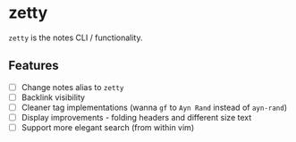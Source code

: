 # zetty

`zetty` is the notes CLI / functionality.

## Features

- [ ] Change notes alias to `zetty`
- [ ] Backlink visibility
- [ ] Cleaner tag implementations (wanna `gf` to `Ayn Rand` instead of `ayn-rand`)
- [ ] Display improvements - folding headers and different size text
- [ ] Support more elegant search (from within vim)
